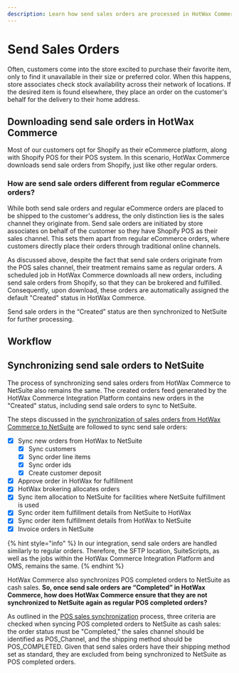 ```yaml
---
description: Learn how send sales orders are processed in HotWax Commerce and synchronized with NetSuite
---
```


# Send Sales Orders

Often, customers come into the store excited to purchase their favorite item, only to find it unavailable in their size or preferred color. When this happens, store associates check stock availability across their network of locations. If the desired item is found elsewhere, they place an order on the customer's behalf for the delivery to their home address.

## Downloading send sale orders in HotWax Commerce

Most of our customers opt for Shopify as their eCommerce platform, along with Shopify POS for their POS system. In this scenario, HotWax Commerce downloads send sale orders from Shopify, just like other regular orders.

### How are send sale orders different from regular eCommerce orders?

While both send sale orders and regular eCommerce orders are placed to be shipped to the customer's address, the only distinction lies is the sales channel they originate from. Send sale orders are initiated by store associates on behalf of the customer so they have Shopify POS as their sales channel. This sets them apart from regular eCommerce orders, where customers directly place their orders through traditional online channels.

As discussed above, despite the fact that send sale orders originate from the POS sales channel, their treatment remains same as regular orders. A scheduled job in HotWax Commerce downloads all new orders, including send sale orders from Shopify, so that they can be brokered and fulfilled. Consequently, upon download, these orders are automatically assigned the default "Created" status in HotWax Commerce.

Send sale orders in the “Created” status are then synchronized to NetSuite for further processing.

## Workflow

## Synchronizing send sale orders to NetSuite

The process of synchronizing send sales orders from HotWax Commerce to NetSuite also remains the same. The created orders feed generated by the HotWax Commerce Integration Platform contains new orders in the "Created" status, including send sale orders to sync to NetSuite.

The steps discussed in the [synchronization of sales orders from HotWax Commerce to NetSuite](OrderApproval.md) are followed to sync send sale orders:

* [x] Sync new orders from HotWax to NetSuite
  * [x] Sync customers
  * [x] Sync order line items
  * [x] Sync order ids
  * [x] Create customer deposit
* [x] Approve order in HotWax for fulfillment
* [x] HotWax brokering allocates orders
* [x] Sync item allocation to NetSuite for facilities where NetSuite fulfillment is used
* [x] Sync order item fulfillment details from NetSuite to HotWax
* [x] Sync order item fulfillment details from HotWax to NetSuite
* [x] Invoice orders in NetSuite

{% hint style="info" %}
In our integration, send sale orders are handled similarly to regular orders. Therefore, the SFTP location, SuiteScripts, as well as the jobs within the HotWax Commerce Integration Platform and OMS, remains the same.
{% endhint %}

HotWax Commerce also synchronizes POS completed orders to NetSuite as cash sales. **So, once send sale orders are “Completed” in HotWax Commerce, how does HotWax Commerce ensure that they are not synchronized to NetSuite again as regular POS completed orders?**

As outlined in the [POS sales synchronization](posOrders.md) process, three criteria are checked when syncing POS completed orders to NetSuite as cash sales: the order status must be "Completed," the sales channel should be identified as POS_Channel, and the shipping method should be POS_COMPLETED. Given that send sales orders have their shipping method set as standard, they are excluded from being synchronized to NetSuite as POS completed orders.

